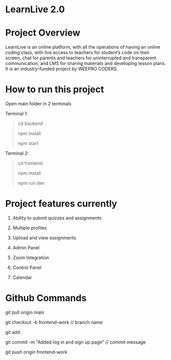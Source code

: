 # LearnLive 2.0

# Project Overview

LearnLive is an online platform, with all the operations of having an online coding class, with live access to teachers for student’s code on their screen, chat for parents and teachers for uninterrupted and transparent communication, and LMS for sharing materials and developing lesson plans. It is an industry-funded project by WEEPRO CODERS. 

# How to run this project

Open main folder in 2 terminals

Terminal 1:
> cd backend
> 
> npm install
> 
> npm start

Terminal 2:
> cd frontend
> 
> npm install
> 
> npm run dev


# Project features currently

1. Ability to submit quizzes and assignments

2. Multiple profiles

3. Upload and view assignments

4. Admin Panel

5. Zoom Integration

6. Control Panel

7. Calendar

# Github Commands
git pull origin main

git checkout -b frontend-work // branch name

git add .

git commit -m "Added log in and sign up page" // commit message

git push origin frontend-work